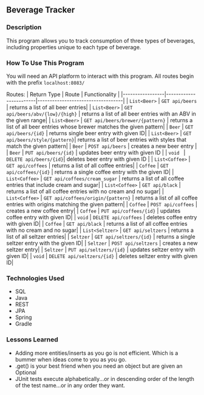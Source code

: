 ## Beverage Tracker

### Description
This program allows you to track consumption of three types of beverages, including properties unique to each type of beverage.

### How To Use This Program
You will need an API platform to interact with this program. All routes begin with the prefix ```localhost:8083/```

Routes:
| Return Type     | Route                  | Functionality                     |
|-----------------|------------------------|-----------------------------------|
| `List<Beer>`      | `GET api/beers`        | returns a list of all beer entries|
| `List<Beer>`      | `GET api/beers/abv/{low}/{high}`        | returns a list of all beer entries with an ABV in the given range|
| `List<Beer>`      | `GET api/beers/brewer/{pattern}`        | returns a list of all beer entries whose brewer matches the given pattern|
| `Beer`          | `GET api/beers/{id}`   | returns single beer entry with given ID|
| `List<Beer>`          | `GET api/beers/style/{pattern}`| returns a list of beer entries with styles that match the given pattern|
| `Beer`          | `POST api/beers`       | creates a new beer entry          |
| `Beer`          | `PUT api/beers/{id}`   | updates beer entry with given ID  |
| `void `        | `DELETE api/beers/{id}`| deletes beer entry with given ID  |
| `List<Coffee>` | `GET api/coffees`      | returns a list of all coffee entries|
| `Coffee`        | `GET api/coffees/{id}` | returns a single coffee entry with the given ID|
| `List<Coffee>`        | `GET api/coffees/cream_sugar` | returns a list of all coffee entries that include cream and sugar|
| `List<Coffee>`        | `GET api/black` | returns a list of all coffee entries with no cream and no sugar|
| `List<Coffee>`        | `GET api/coffees/origin/{pattern}` | returns a list of all coffee entries with origins matching the given pattern|
| `Coffee`        | `POST api/coffees` | creates a new coffee entry|
| `Coffee`        | `PUT api/coffees/{id}` | updates coffee entry with given ID|
| `void`        | `DELETE api/coffees` | deletes coffee entry with given ID|
| `Coffee`        | `GET api/black` | returns a list of all coffee entries with no cream and no sugar|
| `List<Seltzer>`        | `GET api/seltzers` | returns a list of all seltzer entries|
| `Seltzer`        | `GET api/seltzers/{id}` | returns a single seltzer entry with the given ID|
| `Seltzer`        | `POST api/seltzers` | creates a new seltzer entry|
| `Seltzer`        | `PUT api/seltzers/{id}` | updates seltzer entry with given ID|
| `void`        | `DELETE api/seltzers/{id}` | deletes seltzer entry with given ID|


### Technologies Used
* SQL
* Java
* REST
* JPA
* Spring
* Gradle

### Lessons Learned
* Adding more entities/inserts as you go is not efficient. Which is a bummer when ideas come to you as you go.
* .get() is your best friend when you need an object but are given an Optional
* JUnit tests execute alphabetically...or in descending order of the length of the test name...or in any order they want.
